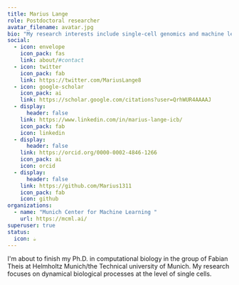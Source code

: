 ```yaml
---
title: Marius Lange
role: Postdoctoral researcher
avatar_filename: avatar.jpg
bio: "My research interests include single-cell genomics and machine learning. "
social:
  - icon: envelope
    icon_pack: fas
    link: about/#contact
  - icon: twitter
    icon_pack: fab
    link: https://twitter.com/MariusLange8
  - icon: google-scholar
    icon_pack: ai
    link: https://scholar.google.com/citations?user=QrhWUR4AAAAJ
  - display:
      header: false
    link: https://www.linkedin.com/in/marius-lange-icb/
    icon_pack: fab
    icon: linkedin
  - display:
      header: false
    link: https://orcid.org/0000-0002-4846-1266
    icon_pack: ai
    icon: orcid
  - display:
      header: false
    link: https://github.com/Marius1311
    icon_pack: fab
    icon: github
organizations:
  - name: "Munich Center for Machine Learning "
    url: https://mcml.ai/
superuser: true
status:
  icon: ☕️
---
```

I'm about to finish my Ph.D. in computational biology in the group of Fabian Theis at Helmholtz Munich/the Technical university of Munich. My research focuses on dynamical biological processes at the level of single cells.